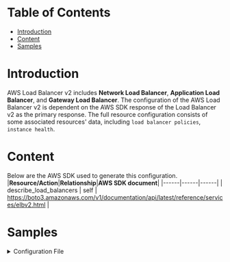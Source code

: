 # Table of Contents
- [Introduction](#introduction)
- [Content](#content)
- [Samples](#sample)


# Introduction <a name="introduction"></a>
AWS Load Balancer v2 includes **Network Load Balancer**, **Application Load Balancer**, and **Gateway Load Balancer**. The configuration of the AWS Load Balancer v2 is dependent on the AWS SDK response of the Load Balancer v2 as the primary response. The full resource configuration consists of some associated resources' data, including `load balancer policies`, `instance health`.

# Content <a name="content"></a>
Below are the AWS SDK used to generate this configuration.
|**Resource/Action**|**Relationship**|**AWS SDK document**|
|------|------|------|
| describe_load_balancers | self | https://boto3.amazonaws.com/v1/documentation/api/latest/reference/services/elbv2.html |


# Samples <a name="sample"></a>
<details><summary>Configuration File</summary>

```json
{
    "netbrainNotes": "This config file is generated via API",
    "netbrainHostName": "xxx(xxxxxxxxxxxxxxxxx)",
    "LoadBalancerArn": "xxx",
    "DNSName": "xxx",
    "CanonicalHostedZoneId": "12345",
    "CreatedTime": "2020-04-16 18:30:00.094000+00:00",
    "LoadBalancerName": "xxx",
    "Scheme": "internet-facing",
    "VpcId": "vpc-xxxxxxxxxxxxxxxxx",
    "State": {
        "Code": "active"
    },
    "Type": "network",
    "AvailabilityZones": [
        {
            "ZoneName": "us-east-1f",
            "SubnetId": "subnet-xxxxxxxxxxxxxxxxx",
            "LoadBalancerAddresses": []
        },
        {
            "ZoneName": "us-east-1b",
            "SubnetId": "subnet-xxxxxxxxxxxxxxxxx",
            "LoadBalancerAddresses": []
        },
        {
            "ZoneName": "us-east-1a",
            "SubnetId": "subnet-xxxxxxxxxxxxxxxxx",
            "LoadBalancerAddresses": []
        }
    ],
    "IpAddressType": "ipv4"
}
```
</details>
<br />
